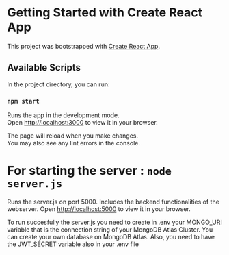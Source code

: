 # Getting Started with Create React App

This project was bootstrapped with [Create React App](https://github.com/facebook/create-react-app).

## Available Scripts

In the project directory, you can run:

### `npm start`

Runs the app in the development mode.\
Open [http://localhost:3000](http://localhost:3000) to view it in your browser.

The page will reload when you make changes.\
You may also see any lint errors in the console.

# For starting the server : `node server.js`

Runs the server.js on port 5000. Includes the backend functionalities of the webserver.
Open [http://localhost:5000](http://localhost:5000) to view it in your browser.

To run succesfully the server.js you need to create in .env your MONGO_URI variable that is the connection string of your MongoDB Atlas Cluster. You can create your own database on MongoDB Atlas. Also, you need to have the JWT_SECRET variable also in your .env file
